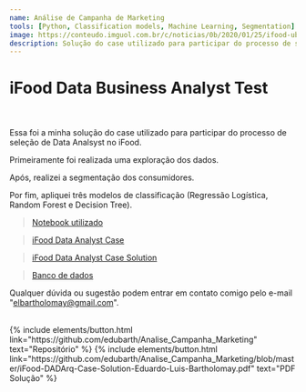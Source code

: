 ```yaml
---
name: Análise de Campanha de Marketing
tools: [Python, Classification models, Machine Learning, Segmentation]
image: https://conteudo.imguol.com.br/c/noticias/0b/2020/01/25/ifood-uber-eats-rappi-delivery-entrega-app-celular-1579961057857_v2_1920x1080.png
description: Solução do case utilizado para participar do processo de seleção de Data Analsyst no iFood.
---
```


# iFood Data Business Analyst Test
<br><br>
Essa foi a minha solução do case utilizado para participar do processo de seleção de Data Analsyst no iFood.

<p>Primeiramente foi realizada uma exploração dos dados.</p>
<p>Após, realizei a segmentação dos consumidores.</p>
<p>Por fim, apliquei três modelos de classificação (Regressão Logística, Random Forest e Decision Tree).</p>

> [Notebook utilizado](https://github.com/edubarth/Analise_Campanha_Marketing/blob/master/do-file_ifood.ipynb)

> [iFood Data Analyst Case](https://github.com/edubarth/Analise_Campanha_Marketing/blob/master/iFood%20Data%20Analyst%20Case.pdf)

> [iFood Data Analyst Case Solution](https://github.com/edubarth/Analise_Campanha_Marketing/blob/master/iFood-DADArq-Case-Solution-Eduardo-Luis-Bartholomay.pdf)

> [Banco de dados](https://github.com/edubarth/Analise_Campanha_Marketing/blob/master/ml_project1_data.csv)

Qualquer dúvida ou sugestão podem entrar em contato comigo pelo e-mail "elbartholomay@gmail.com".<br><br>


<p class="text-center">
{% include elements/button.html link="https://github.com/edubarth/Analise_Campanha_Marketing" text="Repositório" %}
{% include elements/button.html link="https://github.com/edubarth/Analise_Campanha_Marketing/blob/master/iFood-DADArq-Case-Solution-Eduardo-Luis-Bartholomay.pdf" text="PDF Solução" %}
</p>
